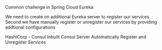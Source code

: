 Common challenge in Spring Cloud Eureka

We need to create on additional Eureka server to register our services
Second we have manually register or unregister our services by providing addtional configurations

HashiCorp - Consul
Inbuilt Consul Server
Automatically Register and Unregister Services